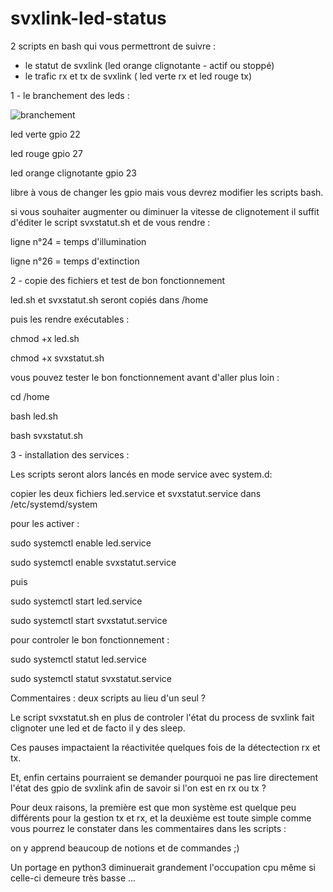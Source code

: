 # svxlink-led-status

2 scripts en bash qui vous permettront de suivre :
- le statut de svxlink (led orange clignotante - actif ou stoppé)
- le trafic rx et tx de svxlink ( led verte rx et led rouge tx)

1 - le branchement des leds :

<img src = "https://github.com/f5swb/svxlink-led-status/blob/master/branchement github.png" title = "branchement">


led verte gpio 22

led rouge gpio 27

led orange clignotante gpio 23

libre à vous de changer les gpio mais vous devrez modifier les scripts bash.

si vous souhaiter augmenter ou diminuer la vitesse de clignotement 
il suffit d'éditer le script svxstatut.sh et de vous rendre :

ligne n°24 = temps d'illumination 

ligne n°26 = temps d'extinction 

2 - copie des fichiers et test de bon fonctionnement

led.sh et svxstatut.sh seront copiés dans /home

puis les rendre exécutables :

chmod +x led.sh

chmod +x svxstatut.sh

vous pouvez tester le bon fonctionnement avant d'aller plus loin :

cd /home

bash led.sh

bash svxstatut.sh

3 - installation des services :

Les scripts seront alors lancés en mode service avec system.d:

copier les deux fichiers led.service et svxstatut.service dans /etc/systemd/system

pour les activer : 

sudo systemctl enable led.service 

sudo systemctl enable svxstatut.service

puis 

sudo systemctl start led.service 

sudo systemctl start svxstatut.service

pour controler le bon fonctionnement :

sudo systemctl statut led.service 

sudo systemctl statut svxstatut.service

 Commentaires : deux scripts au lieu d'un seul ?
 
Le script svxstatut.sh en plus de controler l'état du process de svxlink fait clignoter une led
et de facto il y des sleep.

Ces pauses impactaient la réactivitée quelques fois de la détectection rx et tx.

Et, enfin certains pourraient se demander pourquoi ne pas lire directement l'état des gpio de svxlink afin de savoir si l'on est en rx ou tx ?

Pour deux raisons, la première est que mon système est quelque peu différents pour la gestion tx et rx, et la deuxième est toute simple comme vous pourrez le constater dans les commentaires dans les scripts : 

on y apprend beaucoup de notions et de commandes ;)


Un portage en python3 diminuerait grandement l'occupation cpu même si celle-ci demeure très basse ...

